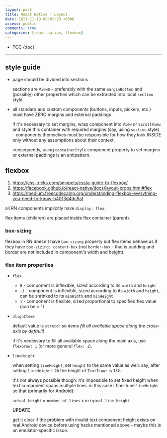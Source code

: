 ```yaml
---
layout: post
title: React Native - Layout
date: 2017-11-19 00:01:29 +0300
access: public
comments: true
categories: [react-native, flexbox]
---
```


<!-- more -->

* TOC
{:toc}
<hr>

style guide
-----------

- page should be divided into sections

  sections are `View`s - preferably with the same `marginBottom`
  and (possibly) other properties which can be extracted into local
  `section` style.

- all standard and custom components (buttons, inputs, pickers,
  etc.) must have ZERO margins and external paddings

  if it's necessary to set margins, wrap component into `View` or
  `ScrollView` and style this container with required margins (say,
  using `section` style) - components themselves must be responsible
  for how they look INSIDE only without any assumptions about their
  context.

  consequently, using `containerStyle` component property to set
  margins or external paddings is an antipattern.

flexbox
-------

1. <https://css-tricks.com/snippets/css/a-guide-to-flexbox/>
2. <https://facebook.github.io/react-native/docs/layout-props.html#flex>
3. <https://medium.freecodecamp.org/understanding-flexbox-everything-you-need-to-know-b4013d4dc9af>

all RN components implicitly have `display: flex`.

flex items (children) are placed inside flex container (parent).

### box-sizing

flexbox in RN doesn't have `box-sizing` property but flex items behave
as if they have `box-sizing: content-box` (not `border-box` - that is
padding and border are not included in component's width and height).

### flex item properties

- `flex`

  - `0` - component is inflexible, sized according to its `width` and `height`
  - `-1` - component is inflexible, sized according to its `width` and `height`,
    can be shrinked to its `minWidth` and `minHeight`
  - `1` - component is flexible, sized proportional to specified flex value
    (can be \> 1)

- `alignItems`

  default value is `stretch` so *items fill all available space along the
  cross-axis by default*!

  if it's necessary to fill all available space along the main axis,
  use `flexGrow: 1` (or more general `flex: 1`).

- `lineHeight`

  when setting `lineHeight`, set `height` to the same value as well:
  say, after setting `lineHeight: 20` the height of `TextInput` is 17.5.

  it's not always possible though: it's impossible to set fixed
  height when text component spans multiple lines. in this case I
  fine-tune `lineHeight` so that (primarily for Android):

  `actual_height` = `number_of_lines` x `original_line_height`

  **UPDATE**

  get it clear if the problem with invalid text component height exists
  on real Android device before using hacks mentioned above - maybe this
  is an emulator-specific issue.
